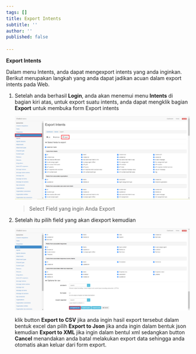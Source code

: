 ```yaml
---
tags: []
title: Export Intents
subtitle: ''
author: ''
published: false

---
```

**Export Intents**

Dalam menu Intents, anda dapat mengexport intents yang anda inginkan. Berikut merupakan langkah yang anda dapat jadikan acuan dalam export intents pada Web.

1. Setelah anda berhasil **Login**, anda akan menemui menu **Intents** di bagian kiri atas, untuk export suatu intents, anda dapat mengklik bagian **Export** untuk membuka form Export intents

   ![](/uploads/intents3.PNG)

   > Select Field yang ingin Anda Export
2. Setelah itu pilih field yang akan diexport kemudian

   ![](/uploads/intents4.PNG)

   klik button **Export to CSV** jika anda ingin hasil export tersebut dalam bentuk excel dan pilih **Export to Json** jika anda ingin dalam bentuk json kemudian **Export to XML** jika ingin dalam bentul xml sedangkan button **Cancel** menandakan anda batal melakukan export data sehingga anda otomatis akan keluar dari form export.